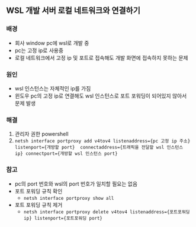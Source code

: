 ## WSL 개발 서버 로컬 네트워크와 연결하기
### 배경
 - 회사 window pc에 wsl로 개발 중
 - pc는 고정 ip로 사용중
 - 로컬 네트워크에서 고정 ip 및 포트로 접속해도 개발 화면에 접속하지 못하는 문제

### 원인
 - wsl 인스턴스는 자체적인 ip를 가짐
 - 윈도우 pc의 고정 ip로 연결해도 wsl 인스턴스로 포트 포워딩이 되어있지 않아서 문제 발생

### 해결
 1. 관리자 권한 powershell
 2. `netsh interface portproxy add v4tov4 listenaddress={pc 고정 ip 주소} listenport={개방할 port}  connectaddress={트래픽을 전달할 wsl 인스턴스 ip} connectport={개방할 wsl 인스턴스 port}`

### 참고
 - pc의 port 번호와 wsl의 port 번호가 일치할 필요는 없음
 - 포트 포워딩 규칙 확인
   - `netsh interface portproxy show all`
 - 포트 포워딩 규칙 제거
   - `netsh interface portproxy delete v4tov4 listenaddress={포트포워딩 ip} listenport={포트포워딩 port}`